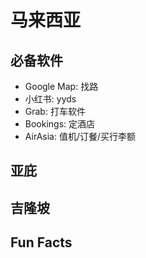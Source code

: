 # 马来西亚

## 必备软件

- Google Map: 找路
- 小红书: yyds
- Grab: 打车软件
- Bookings: 定酒店
- AirAsia: 值机/订餐/买行李额


## 亚庇

## 吉隆坡

## Fun Facts



